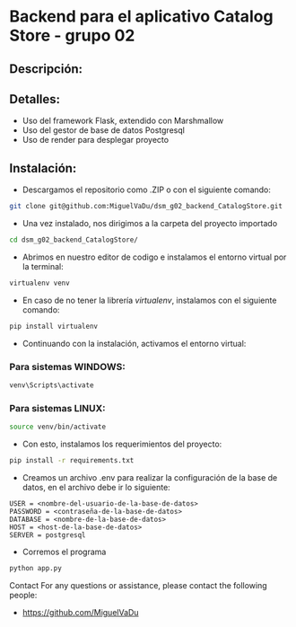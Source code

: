 # Backend para el aplicativo Catalog Store - grupo 02

## Descripción:

## Detalles:
- Uso del framework Flask, extendido con Marshmallow
- Uso del gestor de base de datos Postgresql
- Uso de render para desplegar proyecto

## Instalación:
- Descargamos el repositorio como .ZIP o con el siguiente comando:
```bash
git clone git@github.com:MiguelVaDu/dsm_g02_backend_CatalogStore.git
```

- Una vez instalado, nos dirigimos a la carpeta del proyecto importado
```bash
cd dsm_g02_backend_CatalogStore/
```

- Abrimos en nuestro editor de codigo e instalamos el entorno virtual por la terminal:
```bash
virtualenv venv
```

- En caso de no tener la librería *virtualenv*, instalamos con el siguiente comando:
```bash
pip install virtualenv
```

- Continuando con la instalación, activamos el entorno virtual:

### Para sistemas WINDOWS:
```cmd
venv\Scripts\activate
```

### Para sistemas LINUX:
```bash
source venv/bin/activate
```

- Con esto, instalamos los requerimientos del proyecto:
```bash
pip install -r requirements.txt
```

- Creamos un archivo .env para realizar la configuración de la base de datos, en el archivo debe ir lo siguiente:
```.env
USER = <nombre-del-usuario-de-la-base-de-datos>
PASSWORD = <contraseña-de-la-base-de-datos>
DATABASE = <nombre-de-la-base-de-datos>
HOST = <host-de-la-base-de-datos>
SERVER = postgresql
```

- Corremos el programa
```bash
python app.py
```
Contact
For any questions or assistance, please contact the following people:
- https://github.com/MiguelVaDu
